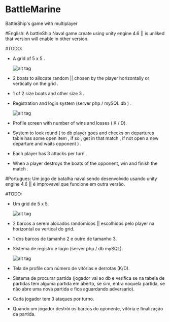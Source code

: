 # BattleMarine
BattleShip's game with multiplayer 

#English:
A battleShip Naval game create using unity engine 4.6 || is unliked that version will enable in other version.

#TODO:

- A grid of 5 x 5 .

    ![alt tag](http://imgur.com/l0dpBgz.png)

- 2 boats to allocate random || chosen by the player horizontally or vertically on the grid .

- 1 of 2 size boats and other size 3 .

- Registration and login system (server php / mySQL db ) .

  ![alt tag](http://imgur.com/SoDoBvN.png)

- Profile screen with number of wins and losses ( K / D).

- System to look round ( to db player goes and checks on departures table has some open item , if so , get in that match , if not open a new departure and waits opponent ) .

- Each player has 3 attacks per turn .

- When a player destroys the boats of the opponent, win and finish the match .

#Portugues:
Um jogo de batalha naval sendo desenvolvido usando unity engine 4.6 || é improvavel que funcione em outra versão.

#TODO:

- Um grid de 5 x 5.
  
  ![alt tag](http://imgur.com/l0dpBgz.png)
  
- 2 barcos a serem alocados randomicos || escolhidos pelo player na horizontal ou vertical do grid.

- 1 dos barcos de tamanho 2 e outro de tamanho 3.

- Sistema de registro e login (server php / db mySQL).

  ![alt tag](http://imgur.com/SoDoBvN.png)

- Tela de profile com número de vitórias e derrotas (K/D).

- Sistema de procurar partida (jogador vai ao db e verifica se na tabela de partidas tem alguma partida em aberto, se sim, entra naquela partida, se não abre uma nova partida e fica aguardando adversario).

- Cada jogador tem 3 ataques por turno.

- Quando um jogador destrói os barcos do oponente, vitória e finalização da partida.
